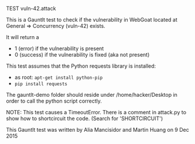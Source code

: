 TEST vuln-42.attack

This is a Gauntlt test to check if the vulnerability in WebGoat located at General => Concurrency (vuln-42) exists.

It will return a 

- 1 (error) if the vulnerability is present
- 0 (success) if the vulnerability is fixed (aka not present)

This test assumes that the Python requests library is installed:

- as root: ```apt-get install python-pip ```
- ```pip install requests```

The gauntlt-demo folder should reside under /home/hacker/Desktop in order to call the python script correctly.

NOTE: This test causes a TimeoutError. There is a comment in attack.py to show how to shortcircuit the code. (Search for 'SHORTCIRCUIT')

This Gauntlt test was written by Alia Mancisidor and Martin Huang on 9 Dec 2015 

